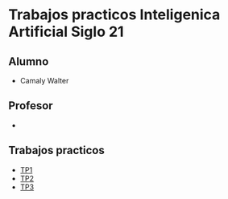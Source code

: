 # Trabajos practicos Inteligenica Artificial Siglo 21 

## Alumno
  - Camaly Walter

## Profesor 
  - 

## Trabajos practicos
  - [TP1](https://docs.google.com/document/d/17srOTnGBhRi7YRYhOXaDbTNnLslgT17IRVJyq-W1YgQ/edit?usp=sharing)
  - [TP2](https://github.com/Wcamaly/ia-tps/tree/main/TP2)
  - [TP3](https://github.com/Wcamaly/ia-tps/tree/main/TP3)


